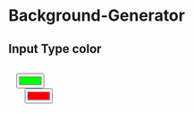 # Background-Generator


## Input Type color
<code>
  <input class="color1" type="color" name="color1" value="#00ff00">
	<input class="color2" type="color" name="color2" value="#ff0000">
</code>
